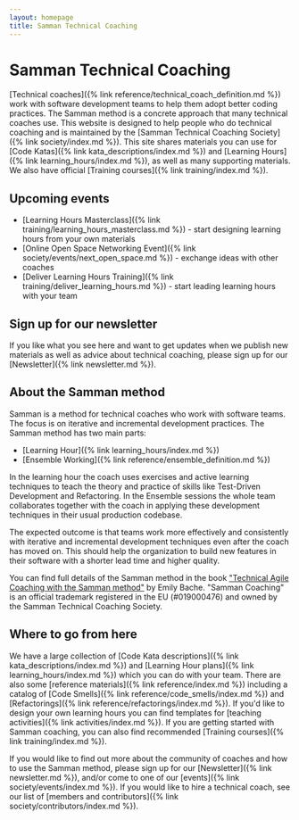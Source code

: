 ```yaml
---
layout: homepage
title: Samman Technical Coaching
---
```


# Samman Technical Coaching

[Technical coaches]({% link reference/technical_coach_definition.md %}) work with software development teams to help them adopt better coding practices. The Samman method is a concrete approach that many technical coaches use. This website is designed to help people who do technical coaching and is maintained by the [Samman Technical Coaching Society]({% link society/index.md %}). This site shares materials you can use for [Code Katas]({% link kata_descriptions/index.md %}) and [Learning Hours]({% link learning_hours/index.md %}), as well as many supporting materials. We also have official [Training courses]({% link training/index.md %}).

## Upcoming events

* [Learning Hours Masterclass]({% link training/learning_hours_masterclass.md %}) - start designing learning hours from your own materials
* [Online Open Space Networking Event]({% link society/events/next_open_space.md %}) - exchange ideas with other coaches
* [Deliver Learning Hours Training]({% link training/deliver_learning_hours.md %}) - start leading learning hours with your team

## Sign up for our newsletter

If you like what you see here and want to get updates when we publish new materials as well as advice about technical coaching, please sign up for our [Newsletter]({% link newsletter.md %}).

## About the Samman method

Samman is a method for technical coaches who work with software teams. The focus is on iterative and incremental development practices. The Samman method has two main parts:

- [Learning Hour]({% link learning_hours/index.md %})
- [Ensemble Working]({% link reference/ensemble_definition.md %})

In the learning hour the coach uses exercises and active learning techniques to teach the theory and practice of skills like Test-Driven Development and Refactoring. In the Ensemble sessions the whole team collaborates together with the coach in applying these development techniques in their usual production codebase.

The expected outcome is that teams work more effectively and consistently with iterative and incremental development techniques even after the coach has moved on. This should help the organization to build new features in their software with a shorter lead time and higher quality.

You can find full details of the Samman method in the book ["Technical Agile Coaching with the Samman method"](https://leanpub.com/techagilecoach) by Emily Bache. "Samman Coaching" is an official trademark registered in the EU (#019000476) and owned by the Samman Technical Coaching Society.

## Where to go from here

We have a large collection of [Code Kata descriptions]({% link kata_descriptions/index.md %}) and [Learning Hour plans]({% link learning_hours/index.md %}) which you can do with your team. There are also some [reference materials]({% link reference/index.md %}) including a catalog of [Code Smells]({% link reference/code_smells/index.md %}) and [Refactorings]({% link reference/refactorings/index.md %}). If you'd like to design your own learning hours you can find templates for [teaching activities]({% link activities/index.md %}). If you are getting started with Samman coaching, you can also find recommended [Training courses]({% link training/index.md %}).

If you would like to find out more about the community of coaches and how to use the Samman method, please sign up for our [Newsletter]({% link newsletter.md %}), and/or come to one of our [events]({% link society/events/index.md %}). If you would like to hire a technical coach, see our list of [members and contributors]({% link society/contributors/index.md %}).
